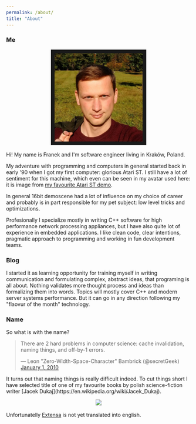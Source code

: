 ```yaml
---
permalink: /about/
title: "About"
---
```


### Me
<p align="center"><img src="/assets/images/bio-photo.jpg" alt="Bio Photo" width="240" border="10" /></p>
Hi!
My name is Franek and I'm software engineer living in Kraków, Poland. 

My adventure with programming and computers in general started back in early '90 when I got my first computer: glorious Atari ST. I still have a lot of sentiment for this machine, which even can be seen in my avatar used here: it is image from [my favourite Atari ST demo](http://www.youtube.com/watch?feature=player_embedded&v=IJGGAJIla3Y).

In general 16bit demoscene had a lot of influence on my choice of career and probably is in part responsible for my pet subject: low level tricks and optimizations.


Profesionally I specialize mostly in writing C++ software for high performance network processing appliances, but I have also quite lot of experience in embedded applications. I like clean code, clear intentions, pragmatic approach to programming and working in fun development teams.

### Blog
I started it as learning opportunity for training myself in writing communication and formulating complex, abstract ideas, that programing is all about. Nothing validates more thought process and ideas than formalizing them into words.
Topics will mostly cover C++ and modern server systems performance. But it can go in any direction following my "flaovur of the month" technology.

### Name
So what is with the name? 
<blockquote class="twitter-tweet"><p lang="en" dir="ltr">There are 2 hard problems in computer science: cache invalidation, naming things, and off-by-1 errors.</p>&mdash; Leon &quot;Zero-Width-Space-Character&quot; Bambrick (@secretGeek) <a href="https://twitter.com/secretGeek/status/7269997868?ref_src=twsrc%5Etfw">January 1, 2010</a></blockquote> <script async src="https://platform.twitter.com/widgets.js" charset="utf-8"></script>
It turns out that naming things is really difficult indeed. To cut things short I have selected title of one of my favourite books by polish science-fiction writer [Jacek Dukaj](https://en.wikipedia.org/wiki/Jacek_Dukaj). 
<p align="center">
  <img width="240" src="https://i.gr-assets.com/images/S/compressed.photo.goodreads.com/books/1296904924l/1451627.jpg">
</p>



Unfortunatelly [Extensa](https://www.goodreads.com/book/show/1451627.Extensa) is not yet translated into english.
